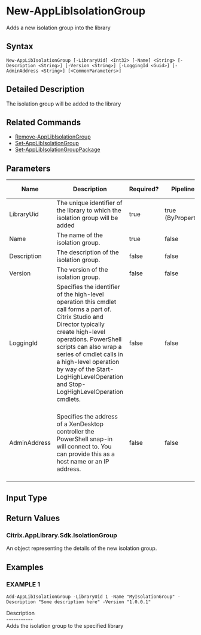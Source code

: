 ﻿# New-AppLibIsolationGroup

   Adds a new isolation group into the library

## Syntax
```
New-AppLibIsolationGroup [-LibraryUid] <Int32> [-Name] <String> [-Description <String>] [-Version <String>] [-LoggingId <Guid>] [-AdminAddress <String>] [<CommonParameters>]
```

## Detailed Description
   The isolation group will be added to the library

## Related Commands
  * [Remove-AppLibIsolationGroup](Remove-AppLibIsolationGroup.html)
  * [Set-AppLibIsolationGroup](Set-AppLibIsolationGroup.html)
  * [Set-AppLibIsolationGroupPackage](Set-AppLibIsolationGroupPackage.html)
## Parameters

| Name   | Description | Required? | Pipeline Input | Default Value |
| --- | --- | --- | --- | --- |
| LibraryUid | The unique identifier of the library to which the isolation group will be added | true | true (ByPropertyName) |  |
| Name | The name of the isolation group. | true | false |  |
| Description | The description of the isolation group. | false | false |  |
| Version | The version of the isolation group. | false | false |  |
| LoggingId | Specifies the identifier of the high-level operation this cmdlet call forms a part of. Citrix Studio and Director typically create high-level operations. PowerShell scripts can also wrap a series of cmdlet calls in a high-level operation by way of the Start-LogHighLevelOperation and Stop-LogHighLevelOperation cmdlets. | false | false |  |
| AdminAddress | Specifies the address of a XenDesktop controller the PowerShell snap-in will connect to. You can provide this as a host name or an IP address. | false | false | Localhost. Once a value is provided by any cmdlet, this value becomes the default. |

## Input Type
### 
   
## Return Values
### Citrix.AppLibrary.Sdk.IsolationGroup
   An object representing the details of the new isolation group.
## Examples

### EXAMPLE 1
```
Add-AppLibIsolationGroup -LibraryUid 1 -Name "MyIsolationGroup" -Description "Some description here" -Version "1.0.0.1"
```
   Description<br>-----------<br>Adds the isolation group to the specified library
